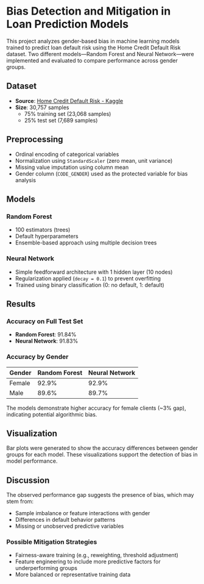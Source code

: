 # Bias Detection and Mitigation in Loan Prediction Models

This project analyzes gender-based bias in machine learning models trained to predict loan default risk using the Home Credit Default Risk dataset. Two different models—Random Forest and Neural Network—were implemented and evaluated to compare performance across gender groups.

## Dataset

- **Source**: [Home Credit Default Risk - Kaggle](https://www.kaggle.com/c/home-credit-default-risk/data)  
- **Size**: 30,757 samples  
  - 75% training set (23,068 samples)  
  - 25% test set (7,689 samples)  

## Preprocessing

- Ordinal encoding of categorical variables  
- Normalization using `StandardScaler` (zero mean, unit variance)  
- Missing value imputation using column mean  
- Gender column (`CODE_GENDER`) used as the protected variable for bias analysis  

## Models

### Random Forest
- 100 estimators (trees)
- Default hyperparameters
- Ensemble-based approach using multiple decision trees

### Neural Network
- Simple feedforward architecture with 1 hidden layer (10 nodes)
- Regularization applied (`decay = 0.1`) to prevent overfitting
- Trained using binary classification (0: no default, 1: default)

## Results

### Accuracy on Full Test Set
- **Random Forest**: 91.84%  
- **Neural Network**: 91.83%  

### Accuracy by Gender

| Gender | Random Forest | Neural Network |
|--------|---------------|----------------|
| Female | 92.9%         | 92.9%          |
| Male   | 89.6%         | 89.7%          |

The models demonstrate higher accuracy for female clients (~3% gap), indicating potential algorithmic bias.

## Visualization

Bar plots were generated to show the accuracy differences between gender groups for each model. These visualizations support the detection of bias in model performance.

## Discussion

The observed performance gap suggests the presence of bias, which may stem from:
- Sample imbalance or feature interactions with gender
- Differences in default behavior patterns
- Missing or unobserved predictive variables

### Possible Mitigation Strategies
- Fairness-aware training (e.g., reweighting, threshold adjustment)
- Feature engineering to include more predictive factors for underperforming groups
- More balanced or representative training data

